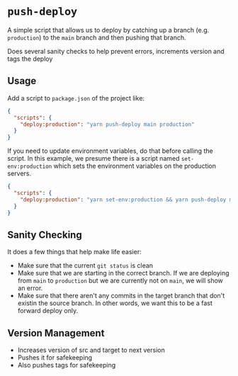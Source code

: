 # `push-deploy`

A simple script that allows us to deploy by catching up a branch (e.g. `production`) to the `main` branch and then pushing that branch.

Does several sanity checks to help prevent errors, increments version and tags the deploy

## Usage

Add a script to `package.json` of the project like:

```json
{
  "scripts": {
    "deploy:production": "yarn push-deploy main production"
  }
}
```

If you need to update environment variables, do that before calling the script. In this example, we presume there is a script named `set-env:production` which sets the environment variables on the production servers.

```json
{
  "scripts": {
    "deploy:production": "yarn set-env:production && yarn push-deploy main production"
  }
}
```

## Sanity Checking

It does a few things that help make life easier:

- Make sure that the current `git status` is clean
- Make sure that we are starting in the correct branch. If we are deploying from `main` to `production` but we are currently not on `main`, we will show an error.
- Make sure that there aren't any commits in the target branch that don't existin the source branch. In other words, we want this to be a fast forward deploy only.

## Version Management

- Increases version of src and target to next version
- Pushes it for safekeeping
- Also pushes tags for safekeeping
